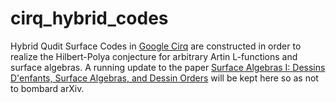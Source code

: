 # cirq_hybrid_codes
Hybrid Qudit Surface Codes in [Google Cirq](https://quantumai.google/cirq) are constructed in order to realize the Hilbert-Polya conjecture for arbitrary Artin L-functions and surface algebras. A running update to the paper [Surface Algebras I: Dessins D'enfants, Surface Algebras, and Dessin Orders](https://arxiv.org/abs/1810.06750) will be kept here so as not to bombard arXiv. 
